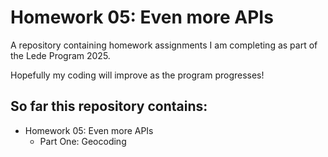 # Homework 05: Even more APIs

A repository containing homework assignments I am completing as part of the Lede Program 2025.

Hopefully my coding will improve as the program progresses!

## So far this repository contains:

* Homework 05: Even more APIs 
  * Part One: Geocoding

